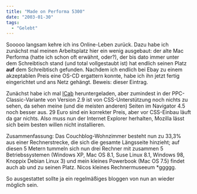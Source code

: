 ```yaml
---
title: "Made on Performa 5300"
date: "2003-01-30"
tags:
  - "Gelebt"
---
```


Sooooo langsam kehre ich ins Online-Leben zurück. Dazu habe ich zunächst mal meinen Arbeitsplatz hier ein wenig ausgebaut: der alte Mac Performa (hatte ich schon oft erwähnt, oder?), der bis dato immer unter dem Schreibtisch stand (und total vollgestaubt ist) hat endlich seinen Platz **auf** dem Schreibtisch gefunden. Nachdem ich endlich bei Ebay zu einem akzeptablen Preis eine OS-CD ergattern konnte, habe ich ihn jetzt fertig eingerichtet und ans Netz gehängt. Beweis: dieser Eintrag.

Zunächst habe ich mal [ICab](http://www.icab.de "ICab Homepage") heruntergeladen, aber zumindest in der PPC-Classic-Variante von Version 2.9 ist von CSS-Unterstützung noch nichts zu sehen, da sehen meine (und die meisten anderen) Seiten im Navigator 4.5 noch besser aus. 29 Euro sind ein korrekter Preis, aber vor CSS-Einbau läuft da gar nichts. Also muss nun der Internet Explorer herhalten, Mozilla lässt sich beim besten willen nicht installieren.

Zusammenfassung: Das Couchblog-Wohnzimmer besteht nun zu 33,3% aus einer Rechnerstrecke, die sich die gesamte Längsseite hinzieht; auf diesen 5 Metern tummeln sich nun drei Rechner mit zusammen 5 Betriebssystemen (Windows XP, Mac OS 8.1, Suse Linux 8.1, Windows 98, Knoppix Debian Linux 3) und mein kleines Powerbook (Mac OS 7.5) findet auch ab und zu seinen Platz. Nicos kleines Rechnermuseeum \*ggggg.

So ausgestattet sollte ja ein regelmäßiges bloggen von nun an wieder möglich sein.
